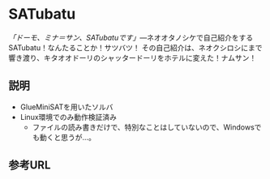 # SATubatu
*「ドーモ、ミナ＝サン、SATubatuです」*―ネオオタノシケで自己紹介をするSATubatu！なんたることか！サツバツ！
その自己紹介は、ネオクシロシにまで響き渡り、キタオオドーリのシャッタードーリをホテルに変えた！ナムサン！

## 説明

* GlueMiniSATを用いたソルバ
* Linux環境でのみ動作検証済み
  * ファイルの読み書きだけで、特別なことはしていないので、Windowsでも動くと思うが…。

## 参考URL
